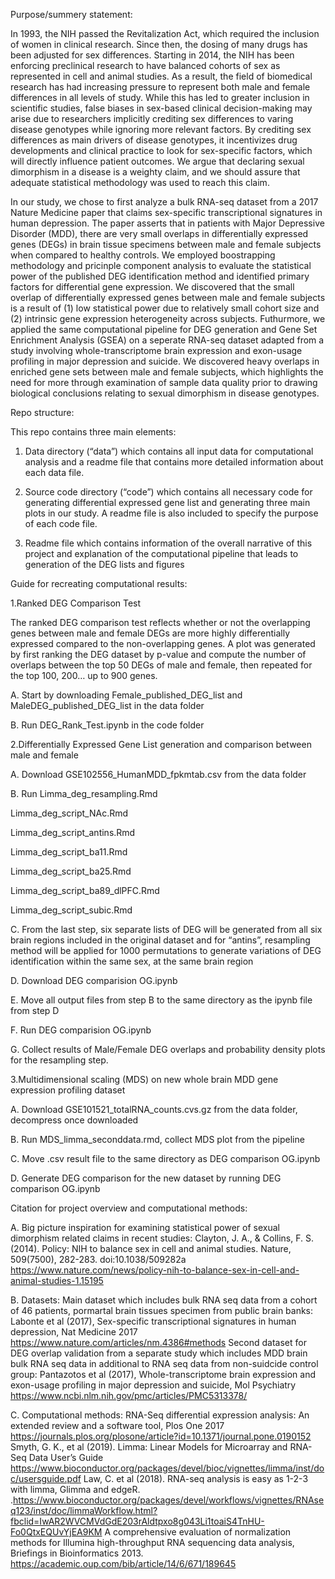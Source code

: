 Purpose/summery statement: 

In 1993, the NIH passed the Revitalization Act, which required the inclusion of women in clinical research. Since then, the dosing of many drugs has been adjusted for sex differences. Starting in 2014, the NIH has been enforcing preclinical research to have balanced cohorts of sex as represented in cell and animal studies. As a result, the field of biomedical research has had increasing pressure to represent both male and female differences in all levels of study. While this has led to greater inclusion in scientific studies, false biases in sex-based clinical decision-making may arise due to researchers implicitly crediting sex differences to varing disease genotypes while ignoring more relevant factors.  By crediting sex differences as main drivers of disease genotypes, it incentivizes drug developments and clinical practice to look for sex-specific factors, which will directly influence patient outcomes. We argue that declaring sexual dimorphism in a disease is a weighty claim, and we should assure that adequate statistical methodology was used to reach this claim.  

In our study, we chose to first analyze a bulk RNA-seq dataset from a 2017 Nature Medicine paper that claims sex-specific transcriptional signatures in human depression.  The paper asserts that in patients with Major Depressive Disorder (MDD), there are very small overlaps in differentially expressed genes (DEGs) in brain tissue specimens between male and female subjects when compared to healthy controls. We employed boostrapping methodology and pricinple component analysis to evaluate the statistical power of the published DEG identification method and identified primary factors for differential gene expression. We discovered that the small overlap of differentially expressed genes between male and female subjects is a result of (1) low statistical power due to relatively small cohort size and (2) intrinsic  gene expression heterogeneity across subjects. Futhurmore, we applied the same computational pipeline for DEG generation and Gene Set Enrichment Analysis (GSEA) on a seperate RNA-seq dataset adapted from a study involving whole-transcriptome brain expression and exon-usage profiling in major depression and suicide. We discovered heavy overlaps in enriched gene sets between male and female subjects, which highlights the need for more through examination of sample data quality prior to drawing biological conclusions relating to sexual dimorphism in disease genotypes. 




Repo structure:

   This repo contains three main elements:
   
   1.	Data directory (“data”) which contains all input data for computational analysis and a readme file that contains more detailed information about each data file.
   
   2.	Source code directory (“code”) which contains all necessary code for generating differential expressed gene list and generating three main plots in our study. A readme file is also included to specify the purpose of each code file.
   
   3.	Readme file which contains information of the overall narrative of this project and explanation of the computational pipeline that leads to generation of the DEG lists and figures




Guide for recreating computational results:

   1.Ranked DEG Comparison Test
   
   The ranked DEG comparison test reflects whether or not the overlapping genes between male and female DEGs are more highly differentially expressed compared to the non-overlapping genes. A plot was generated by first ranking the DEG dataset by p-value and compute the number of overlaps between the top 50 DEGs of male and female, then repeated for the top 100, 200… up to 900 genes.
    
   A.	Start by downloading Female_published_DEG_list and MaleDEG_published_DEG_list in the data folder
    
   B.	Run DEG_Rank_Test.ipynb in the code folder
   
   2.Differentially Expressed Gene List generation and comparison between male and female
    
   A.	Download GSE102556_HumanMDD_fpkmtab.csv from the data folder
    
   B.	Run Limma_deg_resampling.Rmd
    
   Limma_deg_script_NAc.Rmd
   
   Limma_deg_script_antins.Rmd
   
   Limma_deg_script_ba11.Rmd
   
   Limma_deg_script_ba25.Rmd
   
   Limma_deg_script_ba89_dlPFC.Rmd
   
   Limma_deg_script_subic.Rmd
   
   C.	From the last step, six separate lists of DEG will be generated from all six brain regions included in the original dataset and for “antins”, resampling method will be applied for 1000 permutations to generate variations of DEG identification within the same sex, at the same brain region
   
   D.	Download DEG comparision OG.ipynb
   
   E.	Move all output files from step B to the same directory as the ipynb file from step D
   
   F.	Run DEG comparision OG.ipynb
   
   G.	Collect results of Male/Female DEG overlaps and probability density plots for the resampling step. 

   3.Multidimensional scaling (MDS) on new whole brain MDD gene expression profiling dataset
   
   A.	Download GSE101521_totalRNA_counts.cvs.gz from the data folder, decompress once downloaded
   
   B.	Run MDS_limma_seconddata.rmd, collect MDS plot from the pipeline
   
   C.	Move .csv result file to the same directory as DEG comparison OG.ipynb
   
   D.	Generate DEG comparison for the new dataset by running DEG comparison OG.ipynb 



Citation for project overview and computational methods:
   
   A. Big picture inspiration for examining statistical power of sexual dimorphism related claims in recent studies:
    Clayton, J. A., & Collins, F. S. (2014). Policy: NIH to balance sex in cell and animal studies. Nature, 509(7500), 282-283. doi:10.1038/509282a
    https://www.nature.com/news/policy-nih-to-balance-sex-in-cell-and-animal-studies-1.15195 

   B. Datasets: 
    Main dataset which includes bulk RNA seq data from a cohort of 46 patients, pormartal brain tissues specimen from public brain banks: 
    Labonte et al (2017), Sex-specific transcriptional signatures in human depression, Nat Medicine 2017 https://www.nature.com/articles/nm.4386#methods 
    Second dataset for DEG overlap validation from a separate study which includes MDD brain bulk RNA seq data in additional to RNA seq data from non-suidcide control group: 
    Pantazotos et al (2017), Whole-transcriptome brain expression and exon-usage profiling in major depression and suicide, Mol Psychiatry
    https://www.ncbi.nlm.nih.gov/pmc/articles/PMC5313378/

   C. Computational methods: 
    RNA-Seq differential expression analysis: An extended review and a software tool, Plos One 2017
    https://journals.plos.org/plosone/article?id=10.1371/journal.pone.0190152 
    Smyth, G. K., et al (2019).  Limma: Linear Models for Microarray and RNA-Seq Data User’s Guide
    https://www.bioconductor.org/packages/devel/bioc/vignettes/limma/inst/doc/usersguide.pdf
    Law, C. et al (2018). RNA-seq analysis is easy as 1-2-3 with limma, Glimma and edgeR. .https://www.bioconductor.org/packages/devel/workflows/vignettes/RNAseq123/inst/doc/limmaWorkflow.html?fbclid=IwAR2WVCMVdGdE203rAldtpxo8g043Li1toaiS4TnHU-Fo0QtxEQUvYjEA9KM
    A comprehensive evaluation of normalization methods for Illumina high-throughput RNA sequencing data analysis, Briefings in Bioinformatics 2013.  https://academic.oup.com/bib/article/14/6/671/189645
